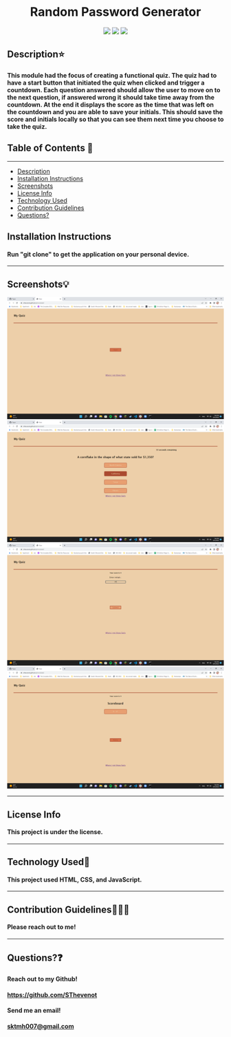 <!-- @format -->

<h1 align="center"> Random Password Generator </h1>
  <p align="center">
  <img src="https://img.shields.io/badge/license-HTML-green"/>
  <img src="https://img.shields.io/badge/license-CSS-purple"/>
  <img src="https://img.shields.io/badge/license-JavaScript-yellow"/>

  </p>

## Description⭐

#### This module had the focus of creating a functional quiz. The quiz had to have a start button that initiated the quiz when clicked and trigger a countdown. Each question answered should allow the user to move on to the next question, if answered wrong it should take time away from the countdown. At the end it displays the score as the time that was left on the countdown and you are able to save your initials. This should save the score and initials locally so that you can see them next time you choose to take the quiz.

## Table of Contents 📖

---

- [Description](#description⭐)
- [Installation Instructions](#installation-instructions)
- [Screenshots](#screenshots💡)
- [License Info](#license-info)
- [Technology Used](#technology-used🔧)
- [Contribution Guidelines](#contribution-guidelines👩🏻‍💻)
- [Questions?](#questions❓)

## Installation Instructions

#### Run "git clone" to get the application on your personal device.

---

## Screenshots💡

![Screenshot 1](./assets/images/ss1-mod4.png)
![Screenshot 2](./assets/images/ss2-mod4.png)
![Screenshot 3](./assets/images/ss3-mod4.png)
![Screenshot 4](./assets/images/ss4-mod4.png)

---

## License Info

#### This project is under the license.

---

## Technology Used🔧

#### This project used HTML, CSS, and JavaScript.

---

## Contribution Guidelines👩🏻‍💻

#### Please reach out to me!

---

## Questions?❓

#### Reach out to my Github!

#### https://github.com/SThevenot

#### Send me an email!

#### sktmh007@gmail.com
